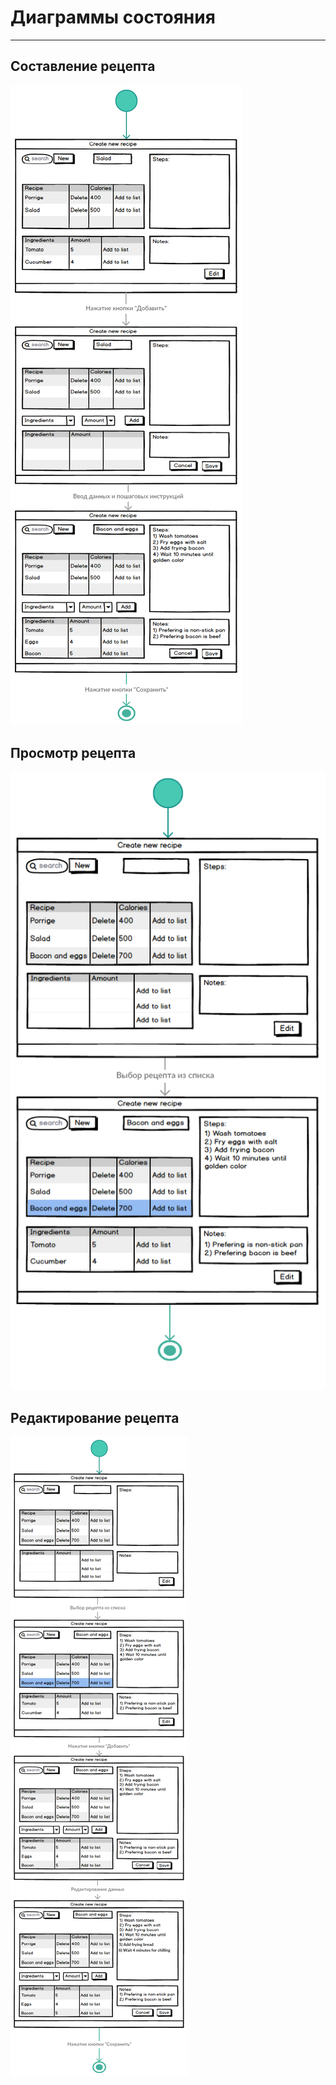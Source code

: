 # Диаграммы состояния
---
## Составление рецепта

![Create_recipe](https://github.com/Belevic/Recipe_Book/blob/master/Documentation/Mockups/state1_1.png)


## Просмотр рецепта

![Check_recipe](https://github.com/Belevic/Recipe_Book/blob/master/Documentation/Mockups/state_Check_Recipe.png)


## Редактирование рецепта

![Change_recipe](https://github.com/Belevic/Recipe_Book/blob/master/Documentation/Mockups/state_Change_Recipe.png)

